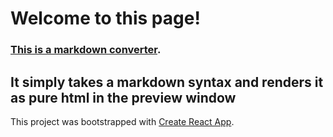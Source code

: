 # Welcome to this page!


### [This is a markdown converter](https://bestbynature.github.io/converter). 


## It simply takes a markdown syntax and renders it as pure html in the preview window


This project was bootstrapped with [Create React App](https://github.com/facebook/create-react-app).




